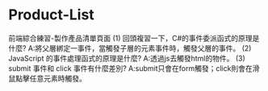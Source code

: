 # Product-List
前端綜合練習-製作產品清單頁面
(1) 回頭複習一下，C#的事件委派函式的原理是什麼?
A:將父層綁定一事件，當觸發子層的元素事件時，觸發父層的事件。
(2) JavaScript 的事件處理函式的原理是什麼?
A:透過js去觸發html的物件。
(3) submit 事件和 click 事件有什麼差別?
A:submit只會在form觸發；click則會在滑鼠點擊任意元素時觸發。
